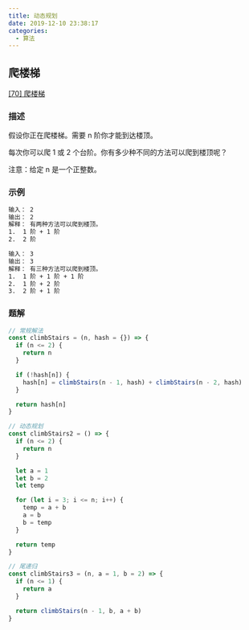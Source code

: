 ```yaml
---
title: 动态规划
date: 2019-12-10 23:38:17
categories:
  - 算法
---
```


## 爬楼梯

[[70] 爬楼梯](https://leetcode-cn.com/problems/climbing-stairs/description/)

### 描述

假设你正在爬楼梯。需要 n 阶你才能到达楼顶。

每次你可以爬 1 或 2 个台阶。你有多少种不同的方法可以爬到楼顶呢？

注意：给定 n 是一个正整数。

### 示例

```bash
输入： 2
输出： 2
解释： 有两种方法可以爬到楼顶。
1.  1 阶 + 1 阶
2.  2 阶
```

```bash
输入： 3
输出： 3
解释： 有三种方法可以爬到楼顶。
1.  1 阶 + 1 阶 + 1 阶
2.  1 阶 + 2 阶
3.  2 阶 + 1 阶
```

### 题解

```js
// 常规解法
const climbStairs = (n, hash = {}) => {
  if (n <= 2) {
    return n
  }

  if (!hash[n]) {
    hash[n] = climbStairs(n - 1, hash) + climbStairs(n - 2, hash)
  }

  return hash[n]
}

// 动态规划
const climbStairs2 = () => {
  if (n <= 2) {
    return n
  }

  let a = 1
  let b = 2
  let temp

  for (let i = 3; i <= n; i++) {
    temp = a + b
    a = b
    b = temp
  }

  return temp
}

// 尾递归
const climbStairs3 = (n, a = 1, b = 2) => {
  if (n <= 1) {
    return a
  }

  return climbStairs(n - 1, b, a + b)
}
```
